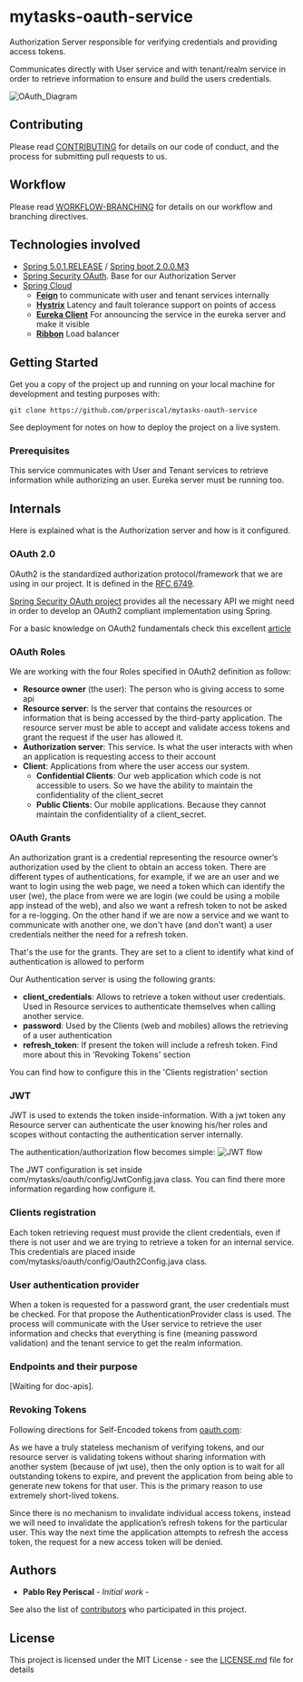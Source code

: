 # mytasks-oauth-service

Authorization Server responsible for verifying credentials and providing access tokens.

Communicates directly with User service and with tenant/realm service in order to retrieve information to ensure and build the users credentials.

![OAuth_Diagram](https://image.ibb.co/ifdDjb/oauth.png)

## Contributing

Please read [CONTRIBUTING](https://gist.github.com/prperiscal/900729941edc5d5ddaaf9e21e5055a62) for details on our code of conduct, and the process for submitting pull requests to us.

## Workflow

Please read [WORKFLOW-BRANCHING](https://gist.github.com/prperiscal/ce8b8b5a9e0f79378475243e2d227011) for details on our workflow and branching directives. 

## Technologies involved

* [Spring 5.0.1.RELEASE](https://spring.io/) / [Spring boot 2.0.0.M3](https://projects.spring.io/spring-boot/)
* [Spring Security OAuth](http://projects.spring.io/spring-security-oauth/). Base for our Authorization Server
* [Spring Cloud](https://cloud.spring.io/spring-cloud-netflix/)
  * [__Feign__](https://cloud.spring.io/spring-cloud-netflix/single/spring-cloud-netflix.html#spring-cloud-feign) to communicate with user and tenant services internally
  * [__Hystrix__](https://github.com/Netflix/Hystrix/blob/master/README.md) Latency and fault tolerance support on points of access
  * [__Eureka Client__](https://github.com/Netflix/eureka/blob/master/README.md) For announcing the service in the eureka server and make it visible
  * [__Ribbon__](https://github.com/Netflix/ribbon/blob/master/README.md) Load balancer

## Getting Started

Get you a copy of the project up and running on your local machine for development and testing purposes with:
```
git clone https://github.com/prperiscal/mytasks-oauth-service
```
See deployment for notes on how to deploy the project on a live system.

### Prerequisites

This service communicates with User and Tenant services to retrieve information while authorizing an user.
Eureka server must be running too.

## Internals

Here is explained what is the Authorization server and how is it configured.

### OAuth 2.0

OAuth2 is the standardized authorization protocol/framework that we are using in our project. It is defined in the [RFC 6749](https://tools.ietf.org/html/rfc6749).

[Spring Security OAuth project](http://projects.spring.io/spring-security-oauth/) provides all the necessary API we might need in order to develop an OAuth2 compliant implementation using Spring.

For a basic knowledge on OAuth2 fundamentals check this excellent [article](http://www.bubblecode.net/en/2016/01/22/understanding-oauth2/)

### OAuth Roles

We are working with the four Roles specified in OAuth2 definition as follow:
 * __Resource owner__ (the user):  The person who is giving access to some api
 * __Resource server__: Is the server that contains the resources or information that is being accessed by the third-party application. The resource server must be able to accept and validate access tokens and grant the request if the user has allowed it.
 * __Authorization server__: This service. Is what the user interacts with when an application is requesting access to their account
 * __Client__: Applications from where the user access our system.
    * __Confidential Clients__: Our web application which code is not accessible to users. So we have the ability to maintain the confidentiality of the client_secret
    * __Public Clients__: Our mobile applications. Because they cannot maintain the confidentiality of a client_secret.

### OAuth Grants

An authorization grant is a credential representing the resource owner’s authorization used by the client to obtain an access token. There are different types of authentications, for example, if we are an user and we want to login using the web page, we need a token which can identify the user (we), the place from were we are login (we could be using a mobile app instead of the web), and also we want a refresh token to not be asked for a re-logging. On the other hand if we are now a service and we want to communicate with another one, we don't have (and don't want) a user credentials neither the need for a refresh token.

That's the use for the grants. They are set to a client to identify what kind of authentication is allowed to perform

Our Authentication server is using the following grants:

* __client_credentials__: Allows to retrieve a token without user credentials. Used in Resource services to authenticate themselves when calling another service.
* __password__: Used by the Clients (web and mobiles) allows the retrieving of a user authentication
* __refresh_token__: If present the token will include a refresh token. Find more about this in 'Revoking Tokens' section

You can find how to configure this in the 'Clients registration' section

### JWT

JWT is used to extends the token inside-information. With a jwt token any Resource server can authenticate the user knowing his/her roles and scopes without contacting the authentication server internally. 

The authentication/authorization flow becomes simple:
![JWT flow](https://cdn-images-1.medium.com/max/1600/1*SSXUQJ1dWjiUrDoKaaiGLA.png)

The JWT configuration is set inside com/mytasks/oauth/config/JwtConfig.java class. You can find there more information regarding how configure it.

### Clients registration

Each token retrieving request must provide the client credentials, even if there is not user and we are trying to retrieve a token for an internal service.
This credentials are placed inside com/mytasks/oauth/config/Oauth2Config.java class. 

### User authentication provider

When a token is requested for a password grant, the user credentials must be checked.
For that propose the AuthenticationProvider class is used. The process will communicate with the User service to retrieve the user information and checks that everything is fine (meaning password validation) and the tenant service to get the realm information.

### Endpoints and their purpose

[Waiting for doc-apis].

### Revoking Tokens
Following directions for Self-Encoded tokens from [oauth.com](https://www.oauth.com/oauth2-servers/listing-authorizations/revoking-access/):

As we have a truly stateless mechanism of verifying tokens, and our resource server is validating tokens without sharing information with another system (because of jwt use), then the only option is to wait for all outstanding tokens to expire, and prevent the application from being able to generate new tokens for that user. This is the primary reason to use extremely short-lived tokens.

Since there is no mechanism to invalidate individual access tokens, instead we will need to invalidate the application’s refresh tokens for the particular user. This way the next time the application attempts to refresh the access token, the request for a new access token will be denied.

## Authors

* **Pablo Rey Periscal** - *Initial work* -

See also the list of [contributors]() who participated in this project.

## License

This project is licensed under the MIT License - see the [LICENSE.md](LICENSE.md) file for details
